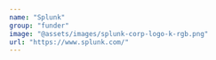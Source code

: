 ```yaml
---
name: "Splunk"
group: "funder"
image: "@assets/images/splunk-corp-logo-k-rgb.png"
url: "https://www.splunk.com/"
---
```

